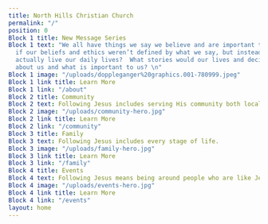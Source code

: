 ```yaml
---
title: North Hills Christian Church
permalink: "/"
position: 0
Block 1 title: New Message Series
Block 1 text: "We all have things we say we believe and are important to us. But what
  if our beliefs and ethics weren’t defined by what we say, but instead by how we
  actually live our daily lives?  What stories would our lives and decisions tell
  about us and what is important to us? \n"
Block 1 image: "/uploads/doppleganger%20graphics.001-780999.jpeg"
Block 1 link title: Learn More
Block 1 link: "/about"
Block 2 title: Community
Block 2 text: Following Jesus includes serving His community both locally and globally.
Block 2 image: "/uploads/community-hero.jpg"
Block 2 link title: Learn More
Block 2 link: "/community"
Block 3 title: Family
Block 3 text: Following Jesus includes every stage of life.
Block 3 image: "/uploads/family-hero.jpg"
Block 3 link title: Learn More
Block 3 link: "/family"
Block 4 title: Events
Block 4 text: Following Jesus means being around people who are like Jesus.
Block 4 image: "/uploads/events-hero.jpg"
Block 4 link title: Learn More
Block 4 link: "/events"
layout: home
---
```


